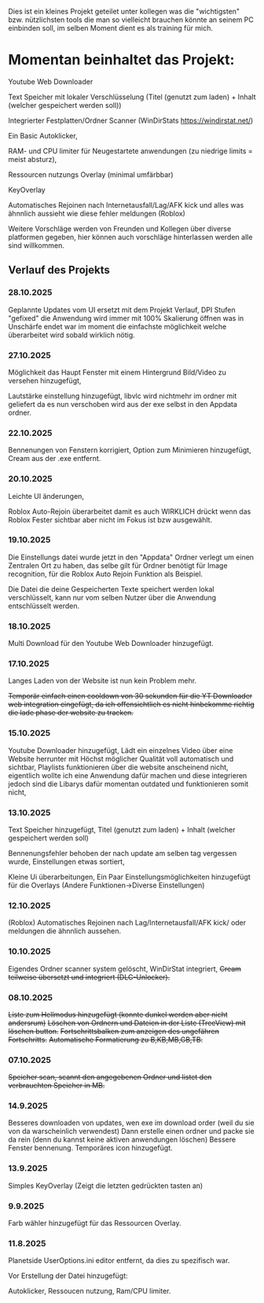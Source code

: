 Dies ist ein kleines Projekt geteilet unter kollegen was die "wichtigsten" bzw. nützlichsten tools die man so vielleicht brauchen könnte an seinem PC einbinden soll, im selben Moment dient es als training für mich.

# Momentan beinhaltet das Projekt:

Youtube Web Downloader

Text Speicher mit lokaler Verschlüsselung (Titel (genutzt zum laden) + Inhalt (welcher gespeichert werden soll))

Integrierter Festplatten/Ordner Scanner (WinDirStats https://windirstat.net/)

Ein Basic Autoklicker,

RAM- und CPU limiter für Neugestartete anwendungen (zu niedrige limits = meist absturz),

Ressourcen nutzungs Overlay (minimal umfärbbar)

KeyOverlay

Automatisches Rejoinen nach Internetausfall/Lag/AFK kick und alles was ähnnlich aussieht wie diese fehler meldungen (Roblox)

Weitere Vorschläge werden von Freunden und Kollegen über diverse platformen gegeben, hier können auch vorschläge hinterlassen werden alle sind willkommen.



## Verlauf des Projekts

### 28.10.2025

Geplannte Updates vom UI ersetzt mit dem Projekt Verlauf,
DPI Stufen "gefixed" die Anwendung wird immer mit 100% Skalierung öffnen was in Unschärfe endet war im moment die einfachste möglichkeit welche überarbeitet wird sobald wirklich nötig.

### 27.10.2025

Möglichkeit das Haupt Fenster mit einem Hintergrund Bild/Video zu versehen hinzugefügt,

Lautstärke einstellung hinzugefügt,
libvlc wird nichtmehr im ordner mit geliefert da es nun verschoben wird aus der exe selbst in den Appdata ordner.

### 22.10.2025

Bennenungen von Fenstern korrigiert,
Option zum Minimieren hinzugefügt,
Cream aus der .exe entfernt.

### 20.10.2025

Leichte UI änderungen,

Roblox Auto-Rejoin überarbeitet damit es auch WIRKLICH drückt wenn das Roblox Fester sichtbar aber nicht im Fokus ist bzw ausgewählt.

### 19.10.2025

Die Einstellungs datei wurde jetzt in den "Appdata" Ordner verlegt um einen Zentralen Ort zu haben,
das selbe gilt für Ordner benötigt für Image recognition, für die Roblox Auto Rejoin Funktion als Beispiel. 

Die Datei die deine Gespeicherten Texte speichert werden lokal verschlüsselt, 
kann nur vom selben Nutzer über die Anwendung entschlüsselt werden.

### 18.10.2025

Multi Download für den Youtube Web Downloader hinzugefügt.

### 17.10.2025

Langes Laden von der Website ist nun kein Problem mehr.

~~Temporär einfach einen cooldown von 30 sekunden für die YT Downloader web integration eingefügt, da ich offensichtlich es nicht hinbekomme richtig die lade phase der website zu tracken.~~

### 15.10.2025

Youtube Downloader hinzugefügt,
Lädt ein einzelnes Video über eine Website herrunter mit Höchst möglicher Qualität voll automatisch und sichtbar,
Playlists funktionieren über die website anscheinend nicht,
eigentlich wollte ich eine Anwendung dafür machen und diese integrieren jedoch sind die Libarys dafür momentan outdated und funktionieren somit nicht,

### 13.10.2025

Text Speicher hinzugefügt, 
Titel (genutzt zum laden) + Inhalt (welcher gespeichert werden soll)

Bennenungsfehler behoben der nach update am selben tag vergessen wurde,
Einstellungen etwas sortiert,

Kleine Ui überarbeitungen,
Ein Paar Einstellungsmöglichkeiten hinzugefügt für die Overlays (Andere Funktionen->Diverse Einstellungen)

### 12.10.2025

(Roblox) Automatisches Rejoinen nach Lag/Internetausfall/AFK kick/ oder meldungen die ähnnlich aussehen.

### 10.10.2025

Eigendes Ordner scanner system gelöscht, 
WinDirStat integriert,
~~Cream teilweise übersetzt und integriert (DLC-Unlocker).~~


### 08.10.2025

~~Liste zum Hellmodus hinzugefügt (konnte dunkel werden aber nicht andersrum)~~
~~Löschen von Ordnern und Dateien in der Liste (TreeView) mit löschen button.~~
~~Fortschrittsbalken zum anzeigen des ungefähren Fortschritts.~~
~~Automatische Formatierung zu B,KB,MB,GB,TB.~~

### 07.10.2025

~~Speicher scan, scannt den angegebenen Ordner und listet den verbrauchten Speicher in MB.~~

### 14.9.2025

Besseres downloaden von updates, wen exe im download order (weil du sie von da warscheinlich verwendest)
Dann erstelle einen ordner und packe sie da rein (denn du kannst keine aktiven anwendungen löschen)
Bessere Fenster bennenung.
Temporäres icon hinzugefügt.


### 13.9.2025

Simples KeyOverlay (Zeigt die letzten gedrückten tasten an)


### 9.9.2025

Farb wähler hinzugefügt für das Ressourcen Overlay. 


### 11.8.2025

Planetside UserOptions.ini editor entfernt,
da dies zu spezifisch war.


Vor Erstellung der Datei hinzugefügt:

Autoklicker,
Ressoucen nutzung,
Ram/CPU limiter.
